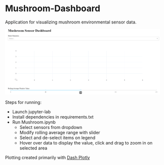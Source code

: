# Mushroom-Dashboard
Application for visualizing mushroom environmental sensor data.

<kbd>
  <img src="./images/mushroomDashAnimation.gif" alt="Mushroom Dashboard">
</kbd>


Steps for running:
* Launch jupyter-lab
* Install dependencies in requirements.txt
* Run Mushroom.ipynb
  * Select sensors from dropdown
  * Modify rolling average range with slider
  * Select and de-select items on legend
  * Hover over data to display the value, click and drag to zoom in on selected area


Plotting created primarily with [Dash Plotly](https://github.com/plotly/dash)
